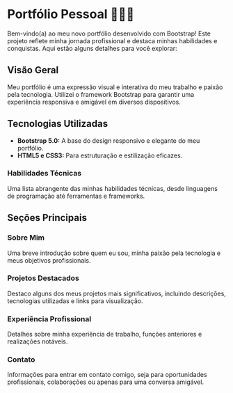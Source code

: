 # Portfólio Pessoal 👩🏻‍💻

Bem-vindo(a) ao meu novo portfólio desenvolvido com Bootstrap! Este projeto reflete minha jornada profissional e destaca minhas habilidades e conquistas. Aqui estão alguns detalhes para você explorar:

## Visão Geral

Meu portfólio é uma expressão visual e interativa do meu trabalho e paixão pela tecnologia. Utilizei o framework Bootstrap para garantir uma experiência responsiva e amigável em diversos dispositivos.

## Tecnologias Utilizadas

- **Bootstrap 5.0:** A base do design responsivo e elegante do meu portfólio.
- **HTML5 e CSS3:** Para estruturação e estilização eficazes.

### Habilidades Técnicas

Uma lista abrangente das minhas habilidades técnicas, desde linguagens de programação até ferramentas e frameworks.

## Seções Principais

### Sobre Mim

Uma breve introdução sobre quem eu sou, minha paixão pela tecnologia e meus objetivos profissionais.

### Projetos Destacados

Destaco alguns dos meus projetos mais significativos, incluindo descrições, tecnologias utilizadas e links para visualização.

### Experiência Profissional

Detalhes sobre minha experiência de trabalho, funções anteriores e realizações notáveis.

### Contato

Informações para entrar em contato comigo, seja para oportunidades profissionais, colaborações ou apenas para uma conversa amigável.